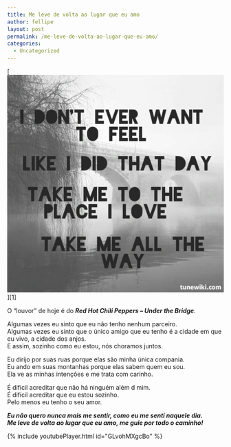 ```yaml
---
title: Me leve de volta ao lugar que eu amo
author: fellipe
layout: post
permalink: /me-leve-de-volta-ao-lugar-que-eu-amo/
categories:
  - Uncategorized
---
```

[<img alt="3f583341525e185f030f121000b793ed" src="/img/posts/2015/09/3f583341525e185f030f121000b793ed.jpg"  />][1]

<p style="text-align: left;">
  O &#8220;louvor&#8221; de hoje é do <strong><em>Red Hot Chili Peppers &#8211; Under the Bridge</em></strong>.
</p>

Algumas vezes eu sinto que eu não tenho nenhum parceiro.  
Algumas vezes eu sinto que o único amigo que eu tenho é a cidade em que eu vivo, a cidade dos anjos.  
E assim, sozinho como eu estou, nós choramos juntos.

Eu dirijo por suas ruas porque elas são minha única compania.  
Eu ando em suas montanhas porque elas sabem quem eu sou.  
Ela ve as minhas intenções e me trata com carinho.

É dificil acreditar que não há ninguém além d mim.  
É dificil acreditar que eu estou sozinho.  
Pelo menos eu tenho o seu amor.

***Eu não quero nunca mais me sentir, como eu me senti naquele dia.***  
***Me leve de volta ao lugar que eu amo, me guie por todo o caminho!***

{% include youtubePlayer.html id="GLvohMXgcBo" %}

